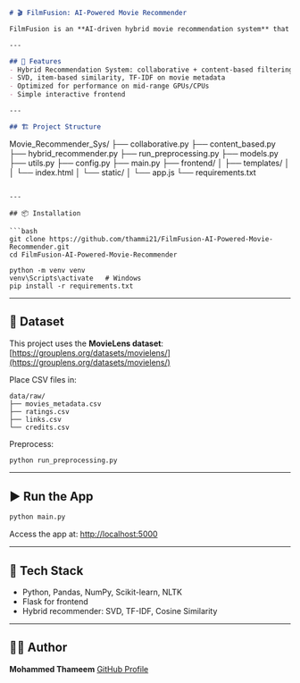 ```markdown
# 🎬 FilmFusion: AI-Powered Movie Recommender

FilmFusion is an **AI-driven hybrid movie recommendation system** that combines **Collaborative Filtering** and **Content-Based Filtering** to deliver personalized movie suggestions based on user preferences and movie metadata.

---

## 🚀 Features
- Hybrid Recommendation System: collaborative + content-based filtering  
- SVD, item-based similarity, TF-IDF on movie metadata  
- Optimized for performance on mid-range GPUs/CPUs  
- Simple interactive frontend

---

## 🏗️ Project Structure
```

Movie_Recommender_Sys/
├── collaborative.py
├── content_based.py
├── hybrid_recommender.py
├── run_preprocessing.py
├── models.py
├── utils.py
├── config.py
├── main.py
├── frontend/
│   ├── templates/
│   │   └── index.html
│   └── static/
│       └── app.js
└── requirements.txt

````

---

## 📦 Installation

```bash
git clone https://github.com/thammi21/FilmFusion-AI-Powered-Movie-Recommender.git
cd FilmFusion-AI-Powered-Movie-Recommender

python -m venv venv
venv\Scripts\activate   # Windows
pip install -r requirements.txt
````

---

## 🧩 Dataset

This project uses the **MovieLens dataset**: [https://grouplens.org/datasets/movielens/](https://grouplens.org/datasets/movielens/)

Place CSV files in:

```
data/raw/
├── movies_metadata.csv
├── ratings.csv
├── links.csv
└── credits.csv
```

Preprocess:

```bash
python run_preprocessing.py
```

---

## ▶️ Run the App

```bash
python main.py
```

Access the app at: [http://localhost:5000](http://localhost:5000)

---

## 🧠 Tech Stack

* Python, Pandas, NumPy, Scikit-learn, NLTK
* Flask for frontend
* Hybrid recommender: SVD, TF-IDF, Cosine Similarity

---

## 🧑‍💻 Author

**Mohammed Thameem**
[GitHub Profile](https://github.com/thammi21)

```
```
